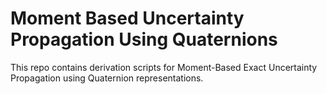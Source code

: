 # Moment Based Uncertainty Propagation Using Quaternions

This repo contains derivation scripts for Moment-Based Exact Uncertainty Propagation using Quaternion representations.
